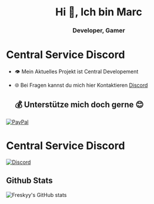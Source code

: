 <h1 align="center">Hi 🤘, Ich bin Marc</h1>
<h3 align="center">Developer, Gamer</h3>

# Central Service Discord
- 👁️ Mein Aktuelles Projekt ist Central Developement
- 🌐 Bei Fragen kannst du mich hier Kontaktieren [Discord](https://discord.gg/centralservice)

  ## 💰 Unterstütze mich doch gerne 😊
 [![PayPal](https://img.shields.io/badge/PayPal-00457C?style=for-the-badge&logo=paypal&logoColor=white)](https://paypal.me/Geldbittehahahaha)

# Central Service Discord
[![Discord](https://img.shields.io/discord/1071464766125641858?style=for-the-badge&logo=discord&logoColor=white&label=Central%20Discord)](https://discord.gg/centralservice)

## Github Stats
![Freskyy's GitHub stats](https://github-readme-stats.vercel.app/api?username=Freskyy&show_icons=true&theme=highcontrast)
